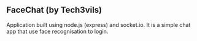 ## FaceChat (by Tech3vils)

Application built using node.js (express) and socket.io. It is a simple chat app that use face recognisation to login.
